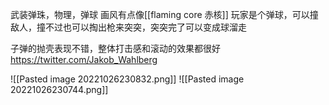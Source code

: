 武装弹珠，物理，弹球
画风有点像[[flaming core 赤核]]
玩家是个弹球，可以撞敌人，撞不过也可以掏出枪来突突，突突完了可以变成球溜走

子弹的抛壳表现不错，整体打击感和滚动的效果都很好
https://twitter.com/Jakob_Wahlberg

![[Pasted image 20221026230832.png]]
![[Pasted image 20221026230744.png]]
